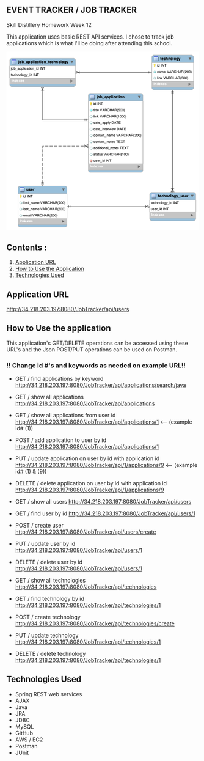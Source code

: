 ## EVENT TRACKER / JOB TRACKER

Skill Distillery Homework Week 12

This application uses basic REST API services. I chose to track job applications which is what I'll be doing after attending this school.

![alt text](jobappdb.png "JobTracker_DB")

## Contents :
1. [Application URL](#application-url)
2. [How to Use the Application](#how-to-use-the-application)
3. [Technologies Used](#technologies-used)


## Application URL
http://34.218.203.197:8080/JobTracker/api/users

## How to Use the application

This application's GET/DELETE operations can be accessed using these URL's and the Json POST/PUT operations can be used on Postman.

### !! Change id #'s  and keywords as needed on example URL!!
* GET / find applications by keyword http://34.218.203.197:8080/JobTracker/api/applications/search/java

* GET / show all applications http://34.218.203.197:8080/JobTracker/api/applications
* GET / show all applications from user id
http://34.218.203.197:8080/JobTracker/api/applications/1  <-- (example id# (1))
* POST / add application to user by id http://34.218.203.197:8080/JobTracker/api/applications/1

* PUT / update application on user by id with application id
http://34.218.203.197:8080/JobTracker/api/1/applications/9  <-- (example id# (1) & (9))

* DELETE / delete application on user by id with application id http://34.218.203.197:8080/JobTracker/api/1/applications/9

* GET / show all users http://34.218.203.197:8080/JobTracker/api/users

* GET / find user by id http://34.218.203.197:8080/JobTracker/api/users/1

* POST / create user http://34.218.203.197:8080/JobTracker/api/users/create

* PUT / update user by id http://34.218.203.197:8080/JobTracker/api/users/1

* DELETE / delete user by id http://34.218.203.197:8080/JobTracker/api/users/1

* GET / show all technologies http://34.218.203.197:8080/JobTracker/api/technologies

* GET / find technology by id http://34.218.203.197:8080/JobTracker/api/technologies/1

* POST / create technology http://34.218.203.197:8080/JobTracker/api/technologies/create

* PUT / update technology http://34.218.203.197:8080/JobTracker/api/technologies/1

* DELETE / delete technology http://34.218.203.197:8080/JobTracker/api/technologies/1


## Technologies Used

* Spring REST web services
* AJAX
* Java
* JPA
* JDBC
* MySQL
* GitHub
* AWS / EC2
* Postman
* JUnit
